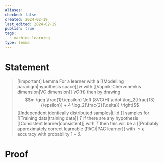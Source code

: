 ```yaml
---
aliases: 
checked: false
created: 2024-02-19
last_edited: 2024-02-19
publish: true
tags:
  - machine-learning
type: lemma
---
```

# Statement

> [!important] Lemma
> For a learner with a [[Modelling paradigm|hypothesis space]] $H$ with [[Vapnik-Chervonenkis dimension|VC dimension]] $VC(H)$ then by drawing 
> $$m \geq \frac{1}{\epsilon} \left (8VC(H) \cdot \log_2(\frac{13}{\epsilon}) + 4 \log_2(\frac{2}{\delta}) \right)$$
> [[Independent identically distributed samples|i.i.d.]] samples for [[Training data|training data]] $T$ if there are any hypothesis [[Consistent learner|consistent]] with $T$ then this will be a [[Probably approximately correct learnable (PAC)|PAC learner]] with $\leq \epsilon$ accuracy with probability $1-\delta$.

# Proof
